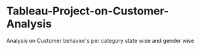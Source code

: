 # Tableau-Project-on-Customer-Analysis
Analysis on Customer behavior's per category state wise and gender wise  
